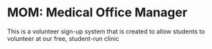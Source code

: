# MOM: Medical Office Manager
This is a volunteer sign-up system that is created to allow students to volunteer at our free, student-run clinic

